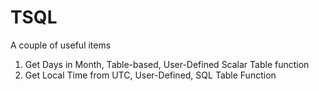 # TSQL

A couple of useful items

1. Get Days in Month, Table-based, User-Defined Scalar Table function
2. Get Local Time from UTC, User-Defined, SQL Table Function
